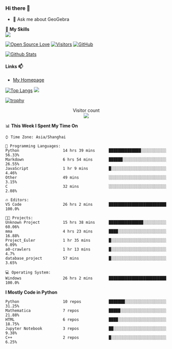 ### Hi there 👋

<!--
**wuyudi/wuyudi** is a ✨ _special_ ✨ repository because its `README.md` (this file) appears on your GitHub profile.

Here are some ideas to get you started:

- 🔭 I’m currently working on ...
- 🌱 I’m currently learning ...
- 👯 I’m looking to collaborate on ...
- 🤔 I’m looking for help with ...

- 📫 How to reach me: ...
- 😄 Pronouns: ...
- ⚡ Fun fact: ...
-->

- 💬 Ask me about GeoGebra

🌟 **My Skills**  
![](https://img.shields.io/badge/-Python-3e74a2?style=flat-square&logo=Python&logoColor=fff)

[![Open Source Love](https://badges.frapsoft.com/os/v1/open-source.svg?v=103)](https://github.com/wuyudi/)
[![Visitors](https://visitor-badge.glitch.me/badge?page_id=wuyudi.wuyudi)](https://github.com/wuyudi/)
[![GitHub](https://img.shields.io/github/followers/wuyudi.svg?lable=GitHub&style=social)](https://github.com/wuyudi/)

[![Github Stats](https://github-readme-stats.vercel.app/api?username=wuyudi&show_icons=true)](https://github.com/wuyudi/)

#### Links 📫

* [My Homepage](https://wuyudi.github.io/blog/)

[![Top Langs](https://github-readme-stats.vercel.app/api/top-langs/?username=wuyudi&hide=HTML)](https://github.com/wuyudi/github-readme-stats)  ![](https://aster-readme.vercel.app/api/top-langs/?username=wuyudi&exclude_lang=html&layout=compact)

[![trophy](https://github-profile-trophy.vercel.app/?username=wuyudi&theme=onedark)](https://github.com/ryo-ma/github-profile-trophy)

<p align="center"> 
  Visitor count<br>
  <img src="https://profile-counter.glitch.me/wuyudi/count.svg" />
</p>

<!--START_SECTION:waka-->
📊 **This Week I Spent My Time On** 

```text
⌚︎ Time Zone: Asia/Shanghai

💬 Programming Languages: 
Python                   14 hrs 39 mins      ██████████████░░░░░░░░░░░   56.33% 
Markdown                 6 hrs 54 mins       ██████░░░░░░░░░░░░░░░░░░░   26.55% 
JavaScript               1 hr 9 mins         █░░░░░░░░░░░░░░░░░░░░░░░░   4.46% 
Other                    49 mins             ░░░░░░░░░░░░░░░░░░░░░░░░░   3.15% 
C                        32 mins             ░░░░░░░░░░░░░░░░░░░░░░░░░   2.08%

🔥 Editors: 
VS Code                  26 hrs 2 mins       █████████████████████████   100.0%

🐱‍💻 Projects: 
Unknown Project          15 hrs 38 mins      ███████████████░░░░░░░░░░   60.06% 
mma                      4 hrs 23 mins       ████░░░░░░░░░░░░░░░░░░░░░   16.88% 
Project_Euler            1 hr 35 mins        █░░░░░░░░░░░░░░░░░░░░░░░░   6.09% 
a0-crawlers              1 hr 13 mins        █░░░░░░░░░░░░░░░░░░░░░░░░   4.7% 
database_project         57 mins             █░░░░░░░░░░░░░░░░░░░░░░░░   3.65%

💻 Operating System: 
Windows                  26 hrs 2 mins       █████████████████████████   100.0%

```

**I Mostly Code in Python** 

```text
Python                   10 repos            ███████░░░░░░░░░░░░░░░░░░   31.25% 
Mathematica              7 repos             █████░░░░░░░░░░░░░░░░░░░░   21.88% 
HTML                     6 repos             ████░░░░░░░░░░░░░░░░░░░░░   18.75% 
Jupyter Notebook         3 repos             ██░░░░░░░░░░░░░░░░░░░░░░░   9.38% 
C++                      2 repos             █░░░░░░░░░░░░░░░░░░░░░░░░   6.25%

```



<!--END_SECTION:waka-->
